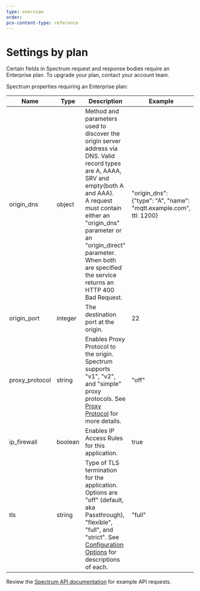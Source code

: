 ```yaml
---
type: overview
order:
pcx-content-type: reference
---
```


# Settings by plan

<ContentColumn>

Certain fields in Spectrum request and response bodies require an Enterprise plan. To upgrade your plan, contact your account team.

Spectrum properties requiring an Enterprise plan:

</ContentColumn>

<TableWrap>

| Name           | Type    | Description                                                                                                                                                                                                                                                                                                 | Example                                                            |
| -------------- | ------- | ----------------------------------------------------------------------------------------------------------------------------------------------------------------------------------------------------------------------------------------------------------------------------------------------------------- | ------------------------------------------------------------------ |
| origin_dns     | object  | Method and parameters used to discover the origin server address via DNS. Valid record types are A, AAAA, SRV and empty(both A and AAA).<br />A request must contain either an "origin_dns" parameter or an "origin_direct" parameter. When both are specified the service returns an HTTP 400 Bad Request. | "origin_dns": {"type": "A", "name": "mqtt.example.com", ttl: 1200} |
| origin_port    | integer | The destination port at the origin.                                                                                                                                                                                                                                                                         | 22                                                                 |
| proxy_protocol | string  | Enables Proxy Protocol to the origin. Spectrum supports "v1", "v2", and "simple" proxy protocols. See [Proxy Protocol](/how-to/enable-proxy-protocol) for more details.                                                                                                                                     | "off"                                                              |
| ip_firewall    | boolean | Enables IP Access Rules for this application.                                                                                                                                                                                                                                                               | true                                                               |
| tls            | string  | Type of TLS termination for the application. Options are "off" (default, aka Passthrough), "flexible", "full", and "strict". See [Configuration Options](../configuration-options/) for descriptions of each.                                                                                               | "full"                                                             |

</TableWrap>

<ContentColumn>

Review the [Spectrum API documentation](https://api.cloudflare.com/#spectrum-applications-properties) for example API requests.

</ContentColumn>
